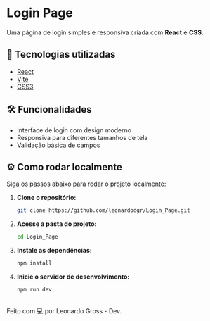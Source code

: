# Login Page

Uma página de login simples e responsiva criada com **React** e **CSS**.

## 🚀 Tecnologias utilizadas

- [React](https://reactjs.org/)
- [Vite](https://vitejs.dev/)
- [CSS3](https://developer.mozilla.org/pt-BR/docs/Web/CSS)

## 🛠️ Funcionalidades

- Interface de login com design moderno
- Responsiva para diferentes tamanhos de tela
- Validação básica de campos

## ⚙️ Como rodar localmente

Siga os passos abaixo para rodar o projeto localmente:  

1. **Clone o repositório:**  
   ```bash
   git clone https://github.com/leonardodgr/Login_Page.git
2. **Acesse a pasta do projeto:**  
   ```bash
   cd Login_Page
3. **Instale as dependências:**  
   ```bash
   npm install
4. **Inicie o servidor de desenvolvimento:**  
   ```bash
   npm run dev
<br>
Feito com 💻 por Leonardo Gross - Dev.
